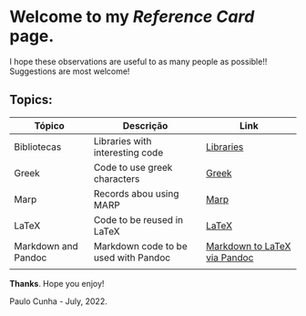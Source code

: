 # Welcome to my _Reference Card_ page.

I hope these observations are useful to as many people as possible!!
Suggestions are most welcome!

##  Topics:

| Tópico               | Descrição                            | Link                                                                                                          |
| -------------------- | ------------------------------------ | ------------------------------------------------------------------------------------------------------------- |
| Bibliotecas          | Libraries with interesting code      | [Libraries](./files/libs.md)                                                                                        |
| Greek                | Code to use greek characters         | [Greek](https://github.com/cunhapaulo/ReferenceCard/wiki/Greek)                                               |
| Marp                 | Records abou using MARP              | [Marp](https://github.com/cunhapaulo/ReferenceCard/wiki/Marp)                                                 |
| LaTeX                | Code to be reused in LaTeX           | [LaTeX](https://github.com/cunhapaulo/ReferenceCard/wiki/LaTeX)                                               |
| Markdown and Pandoc | Markdown code to be used with Pandoc | [Markdown to LaTeX via Pandoc](https://github.com/cunhapaulo/ReferenceCard/wiki/Markdown-to-LaTeX-via-Pandoc) |
|                      |                                      |                                                                                                               |


**Thanks**.
Hope you enjoy!

Paulo Cunha - July, 2022.